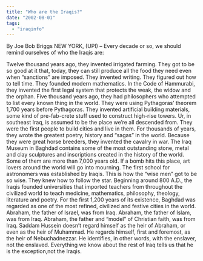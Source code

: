 ```yaml
---
title: "Who are the Iraqis?"
date: "2002-08-01"
tags: 
  - "iraqinfo"
---
```


By Joe Bob Briggs NEW YORK, (UPI) – Every decade or so, we should remind ourselves of who the Iraqis are:

Twelve thousand years ago, they invented irrigated farming. They got to be so good at it that, today, they can still produce all the food they need even when “sanctions” are imposed. They invented writing. They figured out how to tell time. They founded modern mathematics. In the Code of Hammurabi, they invented the first legal system that protects the weak, the widow and the orphan. Five thousand years ago, they had philosophers who attempted to list every known thing in the world. They were using Pythagoras’ theorem 1,700 years before Pythagoras. They invented artificial building materials, some kind of pre-fab-crete stuff used to construct high-rise towers. Ur, in southeast Iraq, is assumed to be the place we’re all descended from. They were the first people to build cities and live in them. For thousands of years, they wrote the greatest poetry, history and “sagas” in the world. Because they were great horse breeders, they invented the cavalry in war. The Iraq Museum in Baghdad contains some of the most outstanding stone, metal and clay sculptures and inscriptions created in the history of the world. Some of them are more than 7,000 years old. If a bomb hits this place, art lovers around the world will go into mourning. The first school for astronomers was established by Iraqis. This is how the “wise men” got to be so wise. They knew how to follow the star. Beginning around 800 A.D., the Iraqis founded universities that imported teachers from throughout the civilized world to teach medicine, mathematics, philosophy, theology, literature and poetry. For the first 1,200 years of its existence, Baghdad was regarded as one of the most refined, civilized and festive cities in the world. Abraham, the father of Israel, was from Iraq. Abraham, the father of Islam, was from Iraq. Abraham, the father and “model” of Christian faith, was from Iraq. Saddam Hussein doesn’t regard himself as the heir of Abraham, or even as the heir of Muhammad. He regards himself, first and foremost, as the heir of Nebuchadnezzar. He identifies, in other words, with the enslaver, not the enslaved. Everything we know about the rest of Iraq tells us that he is the exception,not the Iraqis.
